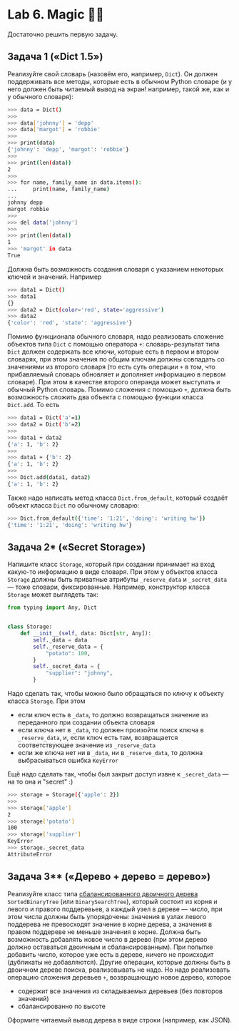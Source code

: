 # Lab 6. Magic 🌈🦄

Достаточно решить первую задачу.

## Задача 1 («‎Dict 1.5»‎)

Реализуйте свой словарь (назовём его, например, `Dict`).
Он должен поддерживать все методы, которые есть в обычном Python словаре (и у него должен быть читаемый вывод на экран! например, такой же, как и у обычного словаря):
```bash
>>> data = Dict()
>>> 
>>> data['johnny'] = 'depp'
>>> data['margot'] = 'robbie'
>>> 
>>> print(data)
{'johnny': 'depp', 'margot': 'robbie'}
>>>
>>> print(len(data))
2
>>>
>>> for name, family_name in data.items():
...     print(name, family_name)
...
johnny depp
margot robbie
>>>
>>> del data['johnny']
>>> 
>>> print(len(data))
1
>>> 'margot' in data
True
```

Должна быть возможность создания словаря с указанием некоторых ключей и значений.
Например
```bash
>>> data1 = Dict()
>>> data1
{}
>>> data2 = Dict(color='red', state='aggressive')
>>> data2
{'color': 'red', 'state': 'aggressive'}
```

Помимо функционала обычного словаря, надо реализовать сложение объектов типа `Dict` с помощью оператора `+`: словарь-результат типа `Dict` должен содержать все ключи, которые есть в первом и втором словарях, при этом значения по общим ключам должны совпадать со значениями из второго словаря (то есть суть операции `+` в том, что прибавляемый словарь обновляет и дополняет информацию в первом словаре).
При этом в качестве второго операнда может выступать и обычный Python словарь.
Помимо сложения с помощью `+`, должна быть возможность сложить два объекта с помощью функции класса `Dict.add`.
То есть
```bash
>>> data1 = Dict('a'=1)
>>> data2 = Dict('b'=2)
>>>
>>> data1 + data2
{'a': 1, 'b': 2}
>>>
>>> data1 + {'b': 2}
{'a': 1, 'b': 2}
>>>
>>> Dict.add(data1, data2)
{'a': 1, 'b': 2}
```

Также надо написать метод класса `Dict.from_default`, который создаёт объект класса `Dict` по обычному словарю:
```bash
>>> Dict.from_default({'time': '1:21', 'doing': 'writing hw'})
{'time': '1:21', 'doing': 'writing hw'}
```

## Задача 2* («‎Secret Storage»‎)

Напишите класс `Storage`, который при создании принимает на вход какую-то информацию в виде словаря.
При этом у объектов класса `Storage` должны быть приватные атрибуты `_reserve_data` и `_secret_data` — тоже словари, фиксированные.
Например, конструктор класса `Storage` может выглядеть так:
```python
from typing import Any, Dict


class Storage:
    def __init__(self, data: Dict[str, Any]):
        self._data = data
        self._reserve_data = {
            "potato": 100,
        }
        self._secret_data = {
            "supplier": "johnny",
        }
```

Надо сделать так, чтобы можно было обращаться по ключу к объекту класса `Storage`. При этом
* если ключ есть в `_data`, то должно возвращаться значение из переданного при создании объекта словаря
* если ключа нет в `_data`, то должен произойти поиск ключа в `_reserve_data`, и, если ключ есть там, возвращается соответствующее значение из `_reserve_data`
* если же ключа нет ни в `_data`, ни в `_reserve_data`, то должна выбрасываться ошибка `KeyError`

Ещё надо сделать так, чтобы был закрыт доступ извне к `_secret_data` — на то она и "secret" :)
```bash
>>> storage = Storage({'apple': 2})
>>>
>>> storage['apple']
2
>>> storage['potato']
100
>>> storage['supplier']
KeyError
>>> storage._secret_data
AttributeError
```

## Задача 3** («‎Дерево + дерево = дерево»‎)

Реализуйте класс типа [сбалансированного двоичного дерева](https://en.wikipedia.org/wiki/Binary_search_tree) `SortedBinaryTree` (или `BinarySearchTree`), который состоит из корня и левого и правого поддеревьев, а каждый узел в дереве — число, при этом числа должны быть упорядочены: значения в узлах левого поддерева не превосходят значение в корне дерева, а значения в правом поддереве не меньше значения в корне.
Должна быть возможность добавлять новое число в дерево (при этом дерево должно оставаться двоичным и сбалансированным).
При попытке добавить число, которое уже есть в дереве, ничего не происходит (дубликаты не добавляются).
Другие операции, которые должны быть в двоичном дереве поиска, реализовывать не надо.
Но надо реализовать операцию сложения деревьев `+`, возвращающую новое дерево, которое
* содержит все значения из складываемых деревьев (без повторов значений)
* сбалансированно по высоте

Оформите читаемый вывод дерева в виде строки (например, как JSON).
